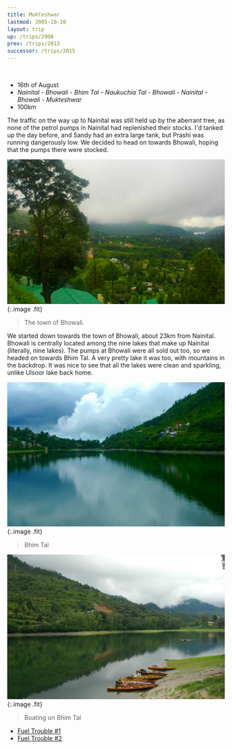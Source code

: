 ```yaml
---
title: Mukteshwar
lastmod: 2005-10-10
layout: trip
up: /trips/2008
prev: /trips/2013
successor: /trips/2015
---
```


&nbsp;

- 16th of August
- _Nainital - Bhowali - Bhim Tal - Naukuchia Tal - Bhowali -               Nainital - Bhowali - Mukteshwar_
- 100km

The traffic on the way up to Nainital was still held up by the             aberrant tree, as none of the petrol pumps in Nainital had             replenished their stocks. I'd tanked up the day before, and             Sandy had an extra large tank, but Prashi was running             dangerously low. We decided to head on towards Bhowali, hoping             that the pumps there were stocked.

![DSC_0038.JPG](/images/photos/DSC_0038.JPG 'DSC_0038.JPG'){:.image .fit}

>  The town of Bhowali. 

We started down towards the town of Bhowali, about 23km from             Nainital. Bhowali is centrally located among the nine lakes that             make up Nainital (literally, nine lakes). The pumps at Bhowali             were all sold out too, so we headed on towards Bhim Tal. A very             pretty lake it was too, with mountains in the backdrop. It was             nice to see that all the lakes were clean and sparkling, unlike             Ulsoor lake back home.

![DSC_0039.JPG](/images/photos/DSC_0039.JPG 'DSC_0039.JPG'){:.image .fit}

>  Bhim Tal 

![DSC_0040.JPG](/images/photos/DSC_0040.JPG 'DSC_0040.JPG'){:.image .fit}

>  Boating on Bhim Tal 


* [Fuel Trouble #1](/trips/2015/)
* [Fuel Trouble #2](/trips/2016/)
